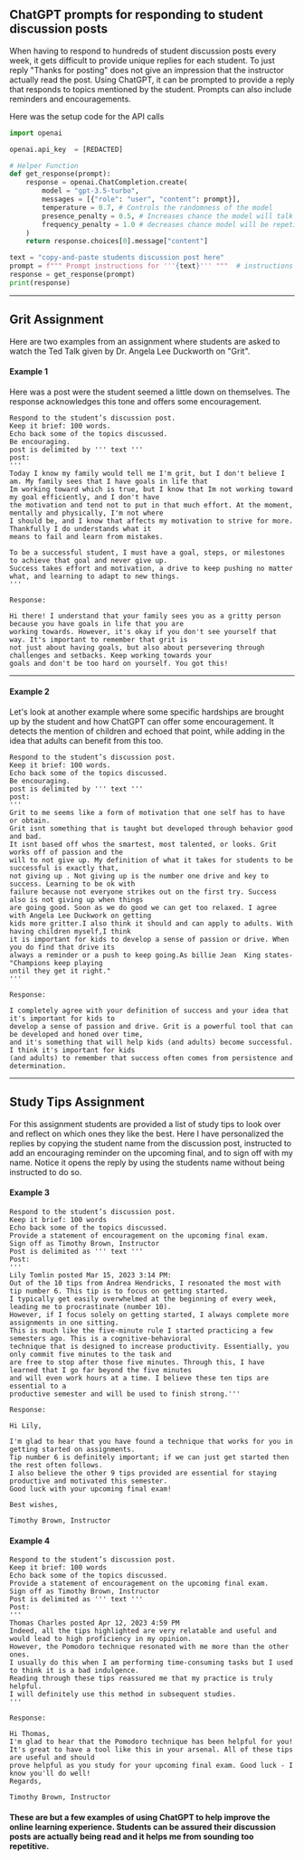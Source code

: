 ## ChatGPT prompts for responding to student discussion posts

When having to respond to hundreds of student discussion posts every week, it gets difficult to provide unique replies for each student. To just reply "Thanks for posting" does not give an impression that the instructor actually read the post. Using ChatGPT, it can be prompted to provide a reply that responds to topics mentioned by the student. Prompts can also include reminders and encouragements. 

Here was the setup code for the API calls

```python 
import openai

openai.api_key  = [REDACTED]

# Helper Function
def get_response(prompt):  
    response = openai.ChatCompletion.create(
        model = "gpt-3.5-turbo",
        messages = [{"role": "user", "content": prompt}],
        temperature = 0.7, # Controls the randomness of the model
        presence_penalty = 0.5, # Increases chance the model will talk about new topics
        frequency_penalty = 1.0 # decreases chance model will be repetitve
    )
    return response.choices[0].message["content"]

text = "copy-and-paste students discussion post here"  
prompt = f""" Prompt instructions for '''{text}''' """  # instructions for how to reply to students discussion post.
response = get_response(prompt)
print(response)
```
---
## Grit Assignment
Here are two examples from an assignment where students are asked to watch the Ted Talk given by Dr. Angela Lee Duckworth on "Grit".

#### Example 1
Here was a post were the student seemed a little down on themselves. The response acknowledges this tone and offers some encouragement.
```
Respond to the student’s discussion post.
Keep it brief: 100 words.
Echo back some of the topics discussed.
Be encouraging.
post is delimited by ''' text '''
post:
'''
Today I know my family would tell me I'm grit, but I don't believe I am. My family sees that I have goals in life that 
Im working toward which is true, but I know that Im not working toward my goal efficiently, and I don't have 
the motivation and tend not to put in that much effort. At the moment, mentally and physically, I'm not where 
I should be, and I know that affects my motivation to strive for more. Thankfully I do understands what it 
means to fail and learn from mistakes.

To be a successful student, I must have a goal, steps, or milestones to achieve that goal and never give up. 
Success takes effort and motivation, a drive to keep pushing no matter what, and learning to adapt to new things.
'''

Response:

Hi there! I understand that your family sees you as a gritty person because you have goals in life that you are 
working towards. However, it's okay if you don't see yourself that way. It's important to remember that grit is 
not just about having goals, but also about persevering through challenges and setbacks. Keep working towards your 
goals and don't be too hard on yourself. You got this!
```
---

#### Example 2
Let's look at another example where some specific hardships are brought up by the student and how ChatGPT can offer some encouragement.
It detects the mention of children and echoed that point, while adding in the idea that adults can benefit from this too.
```
Respond to the student’s discussion post.
Keep it brief: 100 words.
Echo back some of the topics discussed.
Be encouraging.
post is delimited by ''' text '''
post:
'''
Grit to me seems like a form of motivation that one self has to have or obtain.
Grit isnt something that is taught but developed through behavior good and bad. 
It isnt based off whos the smartest, most talented, or looks. Grit works off of passion and the 
will to not give up. My definition of what it takes for students to be successful is exactly that, 
not giving up . Not giving up is the number one drive and key to success. Learning to be ok with 
failure because not everyone strikes out on the first try. Success also is not giving up when things 
are going good. Soon as we do good we can get too relaxed. I agree with Angela Lee Duckwork on getting
kids more gritter.I also think it should and can apply to adults. With having children myself,I think
it is important for kids to develop a sense of passion or drive. When you do find that drive its
always a reminder or a push to keep going.As billie Jean  King states- "Champions keep playing 
until they get it right."
'''

Response:

I completely agree with your definition of success and your idea that it's important for kids to 
develop a sense of passion and drive. Grit is a powerful tool that can be developed and honed over time, 
and it's something that will help kids (and adults) become successful. I think it's important for kids 
(and adults) to remember that success often comes from persistence and determination.
```
---
## Study Tips Assignment
For this assignment students are provided a list of study tips to look over and reflect on which ones they like the best.
Here I have personalized the replies by copying the student name from the discussion post, instructed to add an encouraging reminder on the upcoming final, 
and to sign off with my name. Notice it opens the reply by using the students name without being instructed to do so.

#### Example 3
```
Respond to the student’s discussion post.
Keep it brief: 100 words
Echo back some of the topics discussed.
Provide a statement of encouragement on the upcoming final exam.
Sign off as Timothy Brown, Instructor
Post is delimited as ''' text '''
Post:
'''
Lily Tomlin posted Mar 15, 2023 3:14 PM:
Out of the 10 tips from Andrea Hendricks, I resonated the most with tip number 6. This tip is to focus on getting started. 
I typically get easily overwhelmed at the beginning of every week, leading me to procrastinate (number 10). 
However, if I focus solely on getting started, I always complete more assignments in one sitting. 
This is much like the five-minute rule I started practicing a few semesters ago. This is a cognitive-behavioral 
technique that is designed to increase productivity. Essentially, you only commit five minutes to the task and 
are free to stop after those five minutes. Through this, I have learned that I go far beyond the five minutes 
and will even work hours at a time. I believe these ten tips are essential to a 
productive semester and will be used to finish strong.'''

Response:

Hi Lily,

I'm glad to hear that you have found a technique that works for you in getting started on assignments. 
Tip number 6 is definitely important; if we can just get started then the rest often follows. 
I also believe the other 9 tips provided are essential for staying productive and motivated this semester.
Good luck with your upcoming final exam!

Best wishes,

Timothy Brown, Instructor
```

#### Example 4
```
Respond to the student’s discussion post.
Keep it brief: 100 words
Echo back some of the topics discussed.
Provide a statement of encouragement on the upcoming final exam.
Sign off as Timothy Brown, Instructor
Post is delimited as ''' text '''
Post:
'''
Thomas Charles posted Apr 12, 2023 4:59 PM
Indeed, all the tips highlighted are very relatable and useful and would lead to high proficiency in my opinion.
However, the Pomodoro technique resonated with me more than the other ones. 
I usually do this when I am performing time-consuming tasks but I used to think it is a bad indulgence. 
Reading through these tips reassured me that my practice is truly helpful. 
I will definitely use this method in subsequent studies.
'''

Response:

Hi Thomas,
I'm glad to hear that the Pomodoro technique has been helpful for you! 
It's great to have a tool like this in your arsenal. All of these tips are useful and should 
prove helpful as you study for your upcoming final exam. Good luck - I know you'll do well!
Regards,

Timothy Brown, Instructor
```

#### These are but a few examples of using ChatGPT to help improve the online learning experience. Students can be assured their discussion posts are actually being read and it helps me from sounding too repetitive.

